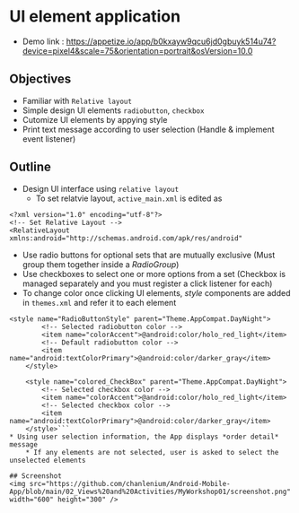 # UI element application
* Demo link : https://appetize.io/app/b0kxayw9qcu6jd0gbuyk514u74?device=pixel4&scale=75&orientation=portrait&osVersion=10.0

## Objectives
* Familiar with `Relative layout` 
* Simple design UI elements `radiobutton`, `checkbox`
* Cutomize UI elements by appying style
* Print text message according to user selection (Handle & implement event listener)

## Outline
* Design UI interface using `relative layout`
    * To set relatvie layout, `active_main.xml` is edited as
```
<?xml version="1.0" encoding="utf-8"?>
<!-- Set Relative Layout -->
<RelativeLayout xmlns:android="http://schemas.android.com/apk/res/android"
```

* Use radio buttons for optional sets that are mutually exclusive (Must group them together inside a *RadioGroup*)
* Use checkboxes to select one or more options from a set (Checkbox is managed separately and you must register a click listener for each)
* To change color once clicking UI elements, *style* components are added in `themes.xml` and refer it to each element
```
<style name="RadioButtonStyle" parent="Theme.AppCompat.DayNight">
        <!-- Selected radiobutton color -->
        <item name="colorAccent">@android:color/holo_red_light</item>
        <!-- Default radiobutton color -->
        <item name="android:textColorPrimary">@android:color/darker_gray</item>
    </style>

    <style name="colored_CheckBox" parent="Theme.AppCompat.DayNight">
        <!-- Selected checkbox color -->
        <item name="colorAccent">@android:color/holo_red_light</item>
        <!-- Selected checkbox color -->
        <item name="android:textColorPrimary">@android:color/darker_gray</item>
    </style>```
* Using user selection information, the App displays *order detail* message
    * If any elements are not selected, user is asked to select the unselected elements

## Screenshot
<img src="https://github.com/chanlenium/Android-Mobile-App/blob/main/02_Views%20and%20Activities/MyWorkshop01/screenshot.png" width="600" height="300" />


 
